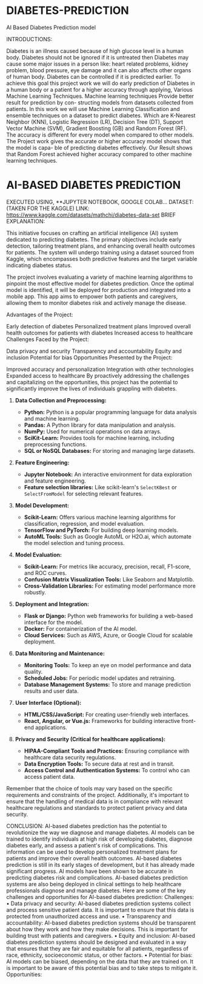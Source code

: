# DIABETES-PREDICTION

AI Based Diabetes Prediction model

INTRODUCTIONS:

Diabetes is an illness caused because of high glucose
level in a human body. Diabetes should not be ignored if it is
untreated then Diabetes may cause some major issues in a person
like: heart related problems, kidney problem, blood pressure,
eye damage and it can also affects other organs of human body.
Diabetes can be controlled if it is predicted earlier. To achieve
this goal this project work we will do early prediction of Diabetes
in a human body or a patient for a higher accuracy through
applying, Various Machine Learning Techniques. Machine
learning techniques Provide better result for prediction by con-
structing models from datasets collected from patients. In this
work we will use Machine Learning Classification and ensemble
techniques on a dataset to predict diabetes. Which are K-Nearest
Neighbor (KNN), Logistic Regression (LR), Decision Tree (DT),
Support Vector Machine (SVM), Gradient Boosting (GB) and
Random Forest (RF). The accuracy is different for every model
when compared to other models. The Project work gives the
accurate or higher accuracy model shows that the model is capa-
ble of predicting diabetes effectively. Our Result shows that
Random Forest achieved higher accuracy compared to other
machine learning techniques.

# AI-BASED DIABETES PREDICTION
EXECUTED USING,
  **JUPYTER NOTEBOOK, GOOGLE COLAB...
  DATASET:
  (TAKEN FOR THE KAGGLE)
  LINK: https://www.kaggle.com/datasets/mathchi/diabetes-data-set
  BRIEF EXPLANATION:
 
This initiative focuses on crafting an artificial intelligence (AI) system dedicated to predicting diabetes. The primary objectives include early detection, tailoring treatment plans, and enhancing overall health outcomes for patients. The system will undergo training using a dataset sourced from Kaggle, which encompasses both predictive features and the target variable indicating diabetes status.

The project involves evaluating a variety of machine learning algorithms to pinpoint the most effective model for diabetes prediction. Once the optimal model is identified, it will be deployed for production and integrated into a mobile app. This app aims to empower both patients and caregivers, allowing them to monitor diabetes risk and actively manage the disease.

Advantages of the Project:

Early detection of diabetes
Personalized treatment plans
Improved overall health outcomes for patients with diabetes
Increased access to healthcare
Challenges Faced by the Project:

Data privacy and security
Transparency and accountability
Equity and inclusion
Potential for bias
Opportunities Presented by the Project:

Improved accuracy and personalization
Integration with other technologies
Expanded access to healthcare
By proactively addressing the challenges and capitalizing on the opportunities, this project has the potential to significantly improve the lives of individuals grappling with diabetes.


1. **Data Collection and Preprocessing:**
   - **Python:** Python is a popular programming language for data analysis and machine learning.
   - **Pandas:** A Python library for data manipulation and analysis.
   - **NumPy:** Used for numerical operations on data arrays.
   - **SciKit-Learn:** Provides tools for machine learning, including preprocessing functions.
   - **SQL or NoSQL Databases:** For storing and managing large datasets.

2. **Feature Engineering:**
   - **Jupyter Notebook:** An interactive environment for data exploration and feature engineering.
   - **Feature selection libraries:** Like scikit-learn's `SelectKBest` or `SelectFromModel` for selecting relevant features.
   
3. **Model Development:**
   - **Scikit-Learn:** Offers various machine learning algorithms for classification, regression, and model evaluation.
   - **TensorFlow and PyTorch:** For building deep learning models.
   - **AutoML Tools:** Such as Google AutoML or H2O.ai, which automate the model selection and tuning process.

4. **Model Evaluation:**
   - **Scikit-Learn:** For metrics like accuracy, precision, recall, F1-score, and ROC curves.
   - **Confusion Matrix Visualization Tools:** Like Seaborn and Matplotlib.
   - **Cross-Validation Libraries:** For estimating model performance more robustly.

5. **Deployment and Integration:**
   - **Flask or Django:** Python web frameworks for building a web-based interface for the model.
   - **Docker:** For containerization of the AI model.
   - **Cloud Services:** Such as AWS, Azure, or Google Cloud for scalable deployment.
   
6. **Data Monitoring and Maintenance:**
   - **Monitoring Tools:** To keep an eye on model performance and data quality.
   - **Scheduled Jobs:** For periodic model updates and retraining.
   - **Database Management Systems:** To store and manage prediction results and user data.

7. **User Interface (Optional):**
   - **HTML/CSS/JavaScript:** For creating user-friendly web interfaces.
   - **React, Angular, or Vue.js:** Frameworks for building interactive front-end applications.

8. **Privacy and Security (Critical for healthcare applications):**
   - **HIPAA-Compliant Tools and Practices:** Ensuring compliance with healthcare data security regulations.
   - **Data Encryption Tools:** To secure data at rest and in transit.
   - **Access Control and Authentication Systems:** To control who can access patient data.

Remember that the choice of tools may vary based on the specific requirements and constraints of the project. Additionally, it's important to ensure that the handling of medical data is in compliance with relevant healthcare regulations and standards to protect patient privacy and data security.

CONCLUSION:
AI-based diabetes prediction has the potential to revolutionize the way we diagnose and manage diabetes. AI models can be trained to identify individuals at high risk of developing diabetes, diagnose diabetes early, and assess a patient's risk of complications. This information can be used to develop personalized treatment plans for patients and improve their overall health outcomes.
AI-based diabetes prediction is still in its early stages of development, but it has already made significant progress. AI models have been shown to be accurate in predicting diabetes risk and complications. AI-based diabetes prediction systems are also being deployed in clinical settings to help healthcare professionals diagnose and manage diabetes.
Here are some of the key challenges and opportunities for AI-based diabetes prediction:
Challenges:
•	Data privacy and security: AI-based diabetes prediction systems collect and process sensitive patient data. It is important to ensure that this data is protected from unauthorized access and use.
•	Transparency and accountability: AI-based diabetes prediction systems should be transparent about how they work and how they make decisions. This is important for building trust with patients and caregivers.
•	Equity and inclusion: AI-based diabetes prediction systems should be designed and evaluated in a way that ensures that they are fair and equitable for all patients, regardless of race, ethnicity, socioeconomic status, or other factors.
•	Potential for bias: AI models can be biased, depending on the data that they are trained on. It is important to be aware of this potential bias and to take steps to mitigate it.
Opportunities:

